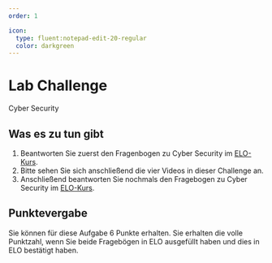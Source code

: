 ```yaml
---
order: 1

icon:
  type: fluent:notepad-edit-20-regular
  color: darkgreen
---
```


# Lab Challenge

Cyber Security


## Was es zu tun gibt

1. Beantworten Sie zuerst den Fragenbogen zu Cyber Security im [ELO-Kurs](https://elearning.oth-regensburg.de).
2. Bitte sehen Sie sich anschließend die vier Videos in dieser Challenge an.
3. Anschließend beantworten Sie nochmals den Fragebogen zu Cyber Security im [ELO-Kurs](https://elearning.oth-regensburg.de).

## Punktevergabe

Sie können für diese Aufgabe 6 Punkte erhalten. Sie erhalten die volle Punktzahl, wenn Sie beide Fragebögen in ELO ausgefüllt haben und dies in ELO bestätigt haben.